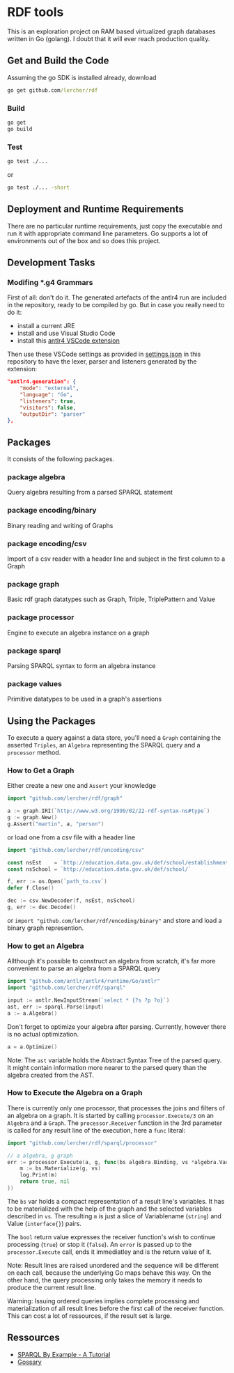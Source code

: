# RDF tools

This is an exploration project on RAM based virtualized graph databases written in Go (golang). I doubt that it will ever reach production quality.

## Get and Build the Code

Assuming the go SDK is installed already, download

````bat
go get github.com/lercher/rdf
````

### Build

````bat
go get
go build
````

### Test

````bat
go test ./...
````

or

````bat
go test ./... -short
````

## Deployment and Runtime Requirements

There are no particular runtime requirements, just copy the executable and run it with
appropriate command line parameters. Go supports a lot of environments out of the box
and so does this project.

## Development Tasks

### Modifing *.g4 Grammars

First of all: don't do it. The generated artefacts of the antlr4 run are included in the repository,
ready to be compiled by go. But in case you really need to do it:

* install a current JRE
* install and use Visual Studio Code
* install this [antlr4 VSCode extension](https://marketplace.visualstudio.com/items?itemName=mike-lischke.vscode-antlr4)

Then use these VSCode settings as provided in [settings.json](.vscode/settings.json) in this repository to have the lexer, parser and listeners generated by the extension:

````json
"antlr4.generation": {
    "mode": "external",
    "language": "Go",
    "listeners": true,
    "visitors": false,
    "outputDir": "parser"
},
````

## Packages

It consists of the following packages.

### package algebra

Query algebra resulting from a parsed SPARQL statement

### package encoding/binary

Binary reading and writing of Graphs

### package encoding/csv

Import of a csv reader with a header line and subject in the first column to a Graph

### package graph

Basic rdf graph datatypes such as Graph, Triple, TriplePattern and Value

### package processor

Engine to execute an algebra instance on a graph

### package sparql

Parsing SPARQL syntax to form an algebra instance

### package values

Primitive datatypes to be used in a graph's assertions

## Using the Packages

To execute a query against a data store, you'll need a `Graph` containing the asserted `Triples`, an `Algebra` representing the SPARQL query and a `processor` method.

### How to Get a Graph

Either create a new one and `Assert` your knowledge

````go
import "github.com/lercher/rdf/graph"

a := graph.IRI(`http://www.w3.org/1999/02/22-rdf-syntax-ns#type`)
g := graph.New()
g.Assert("martin", a, "person")
````

or load one from a csv file with a header line

````go
import "github.com/lercher/rdf/encoding/csv"

const nsEst    = `http://education.data.gov.uk/def/school/establishment/`
const nsSchool = `http://education.data.gov.uk/def/school/`

f, err := os.Open(`path_to.csv`)
defer f.Close()

dec := csv.NewDecoder(f, nsEst, nsSchool)
g, err := dec.Decode()
````

or `import "github.com/lercher/rdf/encoding/binary"` and store and load a binary graph represention.

### How to get an Algebra

Allthough it's possible to construct an algebra from scratch, it's far more convenient
to parse an algebra from a SPARQL query

````go
import "github.com/antlr/antlr4/runtime/Go/antlr"
import "github.com/lercher/rdf/sparql"

input := antlr.NewInputStream(`select * {?s ?p ?o}`)
ast, err := sparql.Parse(input)
a := a.Algebra()
````

Don't forget to optimize your algebra after parsing. Currently, however there is no actual optimization.

````go
a = a.Optimize()
````

Note: The `ast` variable holds the Abstract Syntax Tree of the parsed query. It might
contain information more nearer to the parsed query than the algebra created from the AST.

### How to Execute the Algebra on a Graph

There is currently only one processor, that processes the joins and filters of an algebra on a graph.
It is started by calling `processor.Execute/3` on an `Algebra` and a `Graph`. The `processor.Receiver`
function in the 3rd parameter is called for any result line of the execution, here a `func` literal:

````go
import "github.com/lercher/rdf/sparql/processor"

// a algebra, g graph
err := processor.Execute(a, g, func(bs algebra.Binding, vs *algebra.Variables) (bool, error) {
    m := bs.Materialize(g, vs)
    log.Print(m)
    return true, nil
})
````

The `bs` var holds a compact representation of a result line's variables. It has to be materialized
with the help of the graph and the selected variables described in `vs`. The resulting `m` is just
a slice of Variablename (`string`) and Value (`interface{}`) pairs.

The `bool` return value expresses the receiver function's wish to continue processing (`true`)
or stop it (`false`). An `error` is passed up to the `processor.Execute` call, ends it
immediatley and is the return value of it.

Note: Result lines are raised unordered and the sequence will be different on each call, because
the underlying Go maps behave this way. On the other hand, the query processing only takes the
memory it needs to produce the current result line.

Warning: Issuing ordered queries implies complete processing and materialization of all result lines
before the first call of the receiver function. This can cost a lot of ressources, if the
result set is large.

## Ressources

* [SPARQL By Example - A Tutorial](https://www.w3.org/2009/Talks/0615-qbe/)
* [Gossary](https://www.futurelearn.com/courses/linked-data/0/steps/16092)
